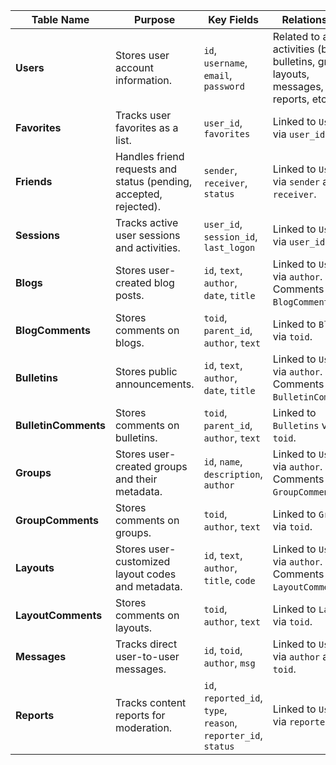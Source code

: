 | **Table Name**        | **Purpose**                                                                                                           | **Key Fields**                                 | **Relationships**                                                                                   |
|------------------------|-----------------------------------------------------------------------------------------------------------------------|-----------------------------------------------|-----------------------------------------------------------------------------------------------------|
| **Users**             | Stores user account information.                                                                                     | `id`, `username`, `email`, `password`         | Related to all activities (blogs, bulletins, groups, layouts, messages, reports, etc.).             |
| **Favorites**         | Tracks user favorites as a list.                                                                                     | `user_id`, `favorites`                        | Linked to `Users` via `user_id`.                                                                   |
| **Friends**           | Handles friend requests and status (pending, accepted, rejected).                                                    | `sender`, `receiver`, `status`               | Linked to `Users` via `sender` and `receiver`.                                                     |
| **Sessions**          | Tracks active user sessions and activities.                                                                          | `user_id`, `session_id`, `last_logon`         | Linked to `Users` via `user_id`.                                                                   |
| **Blogs**             | Stores user-created blog posts.                                                                                      | `id`, `text`, `author`, `date`, `title`       | Linked to `Users` via `author`. Comments in `BlogComments`.                                        |
| **BlogComments**      | Stores comments on blogs.                                                                                            | `toid`, `parent_id`, `author`, `text`         | Linked to `Blogs` via `toid`.                                                                      |
| **Bulletins**         | Stores public announcements.                                                                                         | `id`, `text`, `author`, `date`, `title`       | Linked to `Users` via `author`. Comments in `BulletinComments`.                                    |
| **BulletinComments**  | Stores comments on bulletins.                                                                                        | `toid`, `parent_id`, `author`, `text`         | Linked to `Bulletins` via `toid`.                                                                  |
| **Groups**            | Stores user-created groups and their metadata.                                                                       | `id`, `name`, `description`, `author`         | Linked to `Users` via `author`. Comments in `GroupComments`.                                       |
| **GroupComments**     | Stores comments on groups.                                                                                           | `toid`, `author`, `text`                      | Linked to `Groups` via `toid`.                                                                     |
| **Layouts**           | Stores user-customized layout codes and metadata.                                                                    | `id`, `text`, `author`, `title`, `code`       | Linked to `Users` via `author`. Comments in `LayoutComments`.                                      |
| **LayoutComments**    | Stores comments on layouts.                                                                                          | `toid`, `author`, `text`                      | Linked to `Layouts` via `toid`.                                                                    |
| **Messages**          | Tracks direct user-to-user messages.                                                                                 | `id`, `toid`, `author`, `msg`                | Linked to `Users` via `author` and `toid`.                                                         |
| **Reports**           | Tracks content reports for moderation.                | `id`, `reported_id`, `type`, `reason`, `reporter_id`, `status`   | Linked to `Users` via `reporter_id`.                             |
